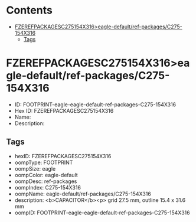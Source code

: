 



Contents
========

* [FZEREFPACKAGESC275154X316>eagle-default/ref-packages/C275-154X316](#fzerefpackagesc275154x316eagle-defaultref-packagesc275-154x316)
	* [Tags](#tags)

# FZEREFPACKAGESC275154X316>eagle-default/ref-packages/C275-154X316

- ID: FOOTPRINT-eagle-eagle-default-ref-packages-C275-154X316
- Hex ID: FZEREFPACKAGESC275154X316
- Name: 
- Description: 

## Tags

- hexID: FZEREFPACKAGESC275154X316
- oompType: FOOTPRINT
- oompSize: eagle
- oompColor: eagle-default
- oompDesc: ref-packages
- oompIndex: C275-154X316
- oompName: eagle-default/ref-packages/C275-154X316
- description: &lt;b&gt;CAPACITOR&lt;/b&gt;&lt;p&gt;&#xD;
grid 27.5 mm, outline 15.4 x 31.6 mm
- oompID: FOOTPRINT-eagle-eagle-default-ref-packages-C275-154X316
